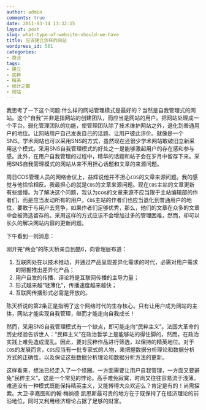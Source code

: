 ```yaml
---
author: admin
comments: true
date: 2011-03-14 11:32:15
layout: post
slug: what-type-of-website-should-we-have
title: 应该建立怎样的网站
wordpress_id: 561
categories:
- 商业
tags:
- 建立
- 民粹
- 精英
- 统计之都
- 网站
---
```


我思考了一下这个问题:什么样的网站管理模式是最好的？当然是自我管理式的网站。这个“自我”并非是指网站的创建团队，而应当是网站的用户。把网站处理成一个平台，弱化管理团队的功能，使管理团队除了技术维护网站之外，退化到普通用户的地位。让网站用户自己发表自己的话题、让用户彼此评价。就像是一个SNS。学术网站也可以采用SNS的方式，虽然现在还很少学术网站敢破旧立新采用这个模式。采用SNS自我管理模式的好处之一是能够激起用户的存在感和参与感。此外，在用户自我管理的过程中，精华的话题和帖子会在岁月中留存下来。采用SNS自我管理模式的网站从来不用担心话题和文章的来源问题。

周日COS管理人员的网络会议上，益辉说他并不担心`COS`的文章来源问题。我的感觉与他恰恰相反。我最担心的就是`COS`的文章来源问题。现在`COS`主站的文章更新有些缓慢。为了解决这个问题，我认为cos的文章来源不应当限于主站编辑部的作者们，而是应当发动所有的用户。`COS`主站的作者们也应当退化到普通用户的地位，要敢于与用户去竞争，如果作者们足够优秀，那么，他们的文章在众多的文章中会被筛选留存的。采用这样的方式应该不会增加过多的管理困难，然而，却可以长久的解决网站内容的更新问题。

下午看到一则消息：


刚开完“两会”的陈天桥亲自到酷6，向管理层布道：

1. 互联网处在以技术推动，并通过产品呈现差异化需求的时代，必需对用户需求的把握推出差异化产品；
2. 用户自发的传播、评论将是互联网传播的主导力量；
3. 形式越来越“轻薄化”，传播速度越来越快；
4. 互联网传播形式必需是开放的。

陈天桥说的第2条正是指明了这个网络时代的生存核心。只有让用户成为网站的主体，网站才能实现自我管理，继而才能走向自我成长！

然而，采用SNS自我管理模式有一个缺点，即可能走向“民粹主义”。法国大革命的历史经验告诉世人：“民粹主义”在政治哲学上是能够站的得住脚的，然而，在政治实践上难免造成混乱。因此，要对民粹作品进行筛选，以保持的精英地位。对于`COS`的发展而言，`COS`应当有一批专家式的人物，来把握数据分析理论和数据分析方式的正确性，以及保证这些数据分析理论和数据分析方法的更新。

这样看来，想法已经走入了一个怪圈。一方面需要让用户自我管理，一方面又要避免“民粹主义”。这是一个常见的悖论。高手难免寂寞，时尚又往往容易流于浅薄。难道没有一种模式既能保持精英主义，又能博得大众欢迎么？肯定是有的！尚需探索。大卫·李嘉图和约翰·梅纳德·凯恩斯最可贵的地方在于既保持了在经济理论的前沿地位，同时又利用经济理论占据了足够的财富。
